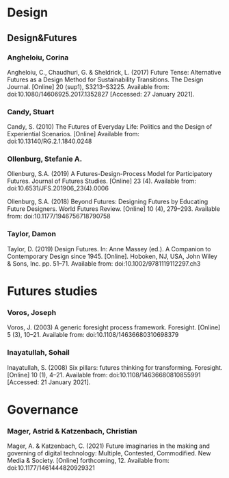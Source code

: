 # Design
## Design&Futures

### Angheloiu, Corina
Angheloiu, C., Chaudhuri, G. & Sheldrick, L. (2017) Future Tense: Alternative Futures as a Design Method for Sustainability Transitions. The Design Journal. [Online] 20 (sup1), S3213–S3225. Available from: doi:10.1080/14606925.2017.1352827 [Accessed: 27 January 2021].

### Candy, Stuart
Candy, S. (2010) The Futures of Everyday Life: Politics and the Design of Experiential Scenarios. [Online] Available from: doi:10.13140/RG.2.1.1840.0248

### Ollenburg, Stefanie A.
Ollenburg, S.A. (2019) A Futures-Design-Process Model for Participatory Futures. Journal of Futures Studies. [Online] 23 (4). Available from: doi:10.6531/JFS.201906_23(4).0006

Ollenburg, S.A. (2018) Beyond Futures: Designing Futures by Educating Future Designers. World Futures Review. [Online] 10 (4), 279–293. Available from: doi:10.1177/1946756718790758

### Taylor, Damon
Taylor, D. (2019) Design Futures. In: Anne Massey (ed.). A Companion to Contemporary Design since 1945. [Online]. Hoboken, NJ, USA, John Wiley & Sons, Inc. pp. 51–71. Available from: doi:10.1002/9781119112297.ch3



# Futures studies

### Voros, Joseph
Voros, J. (2003) A generic foresight process framework. Foresight. [Online] 5 (3), 10–21. Available from: doi:10.1108/14636680310698379

### Inayatullah, Sohail
Inayatullah, S. (2008) Six pillars: futures thinking for transforming. Foresight. [Online] 10 (1), 4–21. Available from: doi:10.1108/14636680810855991 [Accessed: 21 January 2021].


# Governance

### Mager, Astrid & Katzenbach, Christian
Mager, A. & Katzenbach, C. (2021) Future imaginaries in the making and governing of digital technology: Multiple, Contested, Commodified. New Media & Society. [Online] forthcoming, 12. Available from: doi:10.1177/1461444820929321
